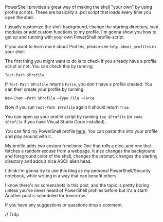PowerShell provides a great way of making the shell "your own" by using profile scripts. These are basically a .ps1 script that loads every time you open the shell.

I usually customize the shell background, change the starting directory, load modules or add custom functions to my profile. I'm gonna show you how to get up and running with your own PowerShell profile-script.

If you want to learn more about Profiles, please see `help about_profiles` in your shell.

The first thing you might want to do is to check if you already have a profile script or not. You can check this by running:


```
Test-Path $Profile
```



If `Test-Path $Profile` returns `False`, you don't have a profile created. You can then create your profile by running:



```
New-Item –Path $Profile –Type File –Force
```



Now if you run `Test-Path $Profile` again it should return `True`.

You can open up your profile script by running `ise $Profile` (or `code $Profile` if you have Visual Studio Code installed).

You can find my PowerShell profile [here](https://github.com/Tr4pSec/Microsoft.PowerShell_profile.ps1). You can paste this into your profile and play around with it.

My profile adds two custom functions: One that rolls a dice, and one that fetches a random excuse from a webpage. It also changes the background and foreground color of the shell, changes the prompt, changes the starting directory and adds a nice ASCII alien head.

I think I'm gonna try to use this blog as my personal PowerShell/Security notebook, while writing in a way that can benefit others.

I know there's no screenshots in this post, and the topic is pretty boring unless you've never heard of PowerShell profiles before but it's a start! Another post is scheduled for tomorrow.

If you have any suggestions or questions drop a comment.

// Tr4p
